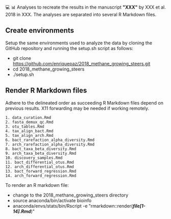 :computer: :bar_chart:
Analyses to recreate the results in the manuscript **"XXX"** by XXX et al. 2018 in XXX. The analyses are separated into several R Markdown files.

## Create environments

Setup the same environments used to analyze the data by cloning the GitHub repository and running the setup.sh script as follows:

- git clone https://github.com/enriquepaz/2018_methane_growing_steers.git
- cd 2018_methane_growing_steers
- ./setup.sh

## Render R Markdown files

Adhere to the delineated order as succeeding R Markdown files depend on previous results. X11 forwarding may be needed if working remotely.

    1. data_curation.Rmd
	2. fasta_demux_qc.Rmd
	3. otu_tables.Rmd
	4. tax_align_bact.Rmd
	5. tax_align_arch.Rmd
	6. bact_rarefaction_alpha_diversity.Rmd
	7. arch_rarefaction_alpha_diversity.Rmd
	8. bact_taxa_beta_diversity.Rmd
    9. arch_taxa_beta_diversity.Rmd
    10. discovery_samples.Rmd
    11. bact_differential_otus.Rmd
    12. arch_differential_otus.Rmd
    13. bact_forward_regression.Rmd
    14. arch_forward_regression.Rmd

To render an R markdown file: 

- change to the 2018_methane_growing_steers directory 
- source anaconda/bin/activate bioinfo
- anaconda/envs/stats/bin/Rscript -e "rmarkdown::render(**_file[1-14].Rmd_**)"

